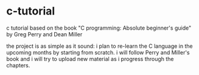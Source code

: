 # c-tutorial
c tutorial based on the book  "C programming: Absolute beginner's guide" by Greg Perry and Dean Miller

the project is as simple as it sound: i plan to  re-learn the C language in the upcoming months by starting from scratch.
i will follow Perry and Miller's book  and i will try to upload new material as i progress through the chapters.
